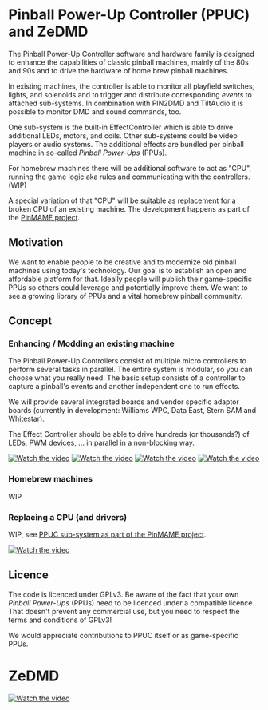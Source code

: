 # Pinball Power-Up Controller (PPUC) and ZeDMD

The Pinball Power-Up Controller software and hardware family is designed to enhance the capabilities of classic pinball
machines, mainly of the 80s and 90s and to drive the hardware of home brew pinball machines.

In existing machines, the controller is able to monitor all playfield switches, lights, and solenoids and to trigger and
distribute corresponding *events* to attached sub-systems.
In combination with PIN2DMD and TiltAudio it is possible to monitor DMD and sound commands, too.

One sub-system is the built-in EffectController which is able to drive additional LEDs, motors, and coils.
Other sub-systems could be video players or audio systems. The additional effects are bundled per pinball machine in
so-called *Pinball Power-Ups* (PPUs).

For homebrew machines there will be additional software to act as "CPU", running the game logic aka rules and
communicating with the controllers. (WIP)

A special variation of that "CPU" will be suitable as replacement for a broken CPU of an existing machine.
The development happens as part of the [PinMAME project](https://github.com/vpinball/pinmame/tree/master/src/ppuc).

## Motivation

We want to enable people to be creative and to modernize old pinball machines using today's technology. Our goal is to
establish an open and affordable platform for that. Ideally people will publish their game-specific PPUs so others could
leverage and potentially improve them. We want to see a growing library of PPUs and a vital homebrew pinball community.  

## Concept

### Enhancing / Modding an existing machine

The Pinball Power-Up Controllers consist of multiple micro controllers to perform several tasks in parallel. The entire
system is modular, so you can choose what you really need. The basic setup consists of a controller to capture a
pinball's events and another independent one to run effects.

We will provide several integrated boards and vendor specific adaptor boards (currently in development: Williams WPC,
Data East, Stern SAM and Whitestar).

The Effect Controller should be able to drive hundreds (or thousands?) of LEDs, PWM devices, ... in parallel in a
non-blocking way.

[![Watch the video](https://img.youtube.com/vi/LCGjzt88AMo/default.jpg)](https://youtu.be/LCGjzt88AMo)
[![Watch the video](https://img.youtube.com/vi/L5reBPVoL4c/default.jpg)](https://youtu.be/L5reBPVoL4c)
[![Watch the video](https://img.youtube.com/vi/4dq9ez786GY/default.jpg)](https://youtu.be/4dq9ez786GY)
[![Watch the video](https://img.youtube.com/vi/aY2foJ0kw9o/default.jpg)](https://youtu.be/aY2foJ0kw9o)


### Homebrew machines

WIP

### Replacing a CPU (and drivers)

WIP, see [PPUC sub-system as part of the PinMAME project](https://github.com/vpinball/pinmame/tree/master/src/ppuc).

[![Watch the video](https://img.youtube.com/vi/BKefBGnp9Js/default.jpg)](https://youtu.be/BKefBGnp9Js)

## Licence

The code is licenced under GPLv3. Be aware of the fact that your own *Pinball Power-Ups* (PPUs) need to be licenced
under a compatible licence.
That doesn't prevent any commercial use, but you need to respect the terms and conditions of GPLv3!

We would appreciate contributions to PPUC itself or as game-specific PPUs.


# ZeDMD

[![Watch the video](https://img.youtube.com/vi/B6D00oB4Co8/default.jpg)](https://youtu.be/B6D00oB4Co8)
